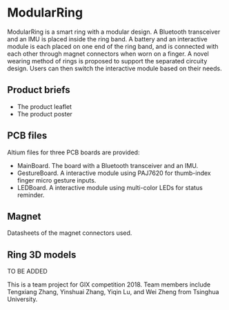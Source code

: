 # ModularRing
ModularRing is a smart ring with a modular design. A Bluetooth transceiver and an IMU is placed inside the ring band. A battery and an interactive module is each placed on one end of the ring band, and is connected with each other through magnet connectors when worn on a finger. A novel wearing method of rings is proposed to support the separated circuity design. Users can then switch the interactive module based on their needs. 


## Product briefs
- The product leaflet
- The product poster
## PCB files
Altium files for three PCB boards are provided:
- MainBoard. The board with a Bluetooth transceiver and an IMU. 
- GestureBoard. A interactive module using PAJ7620 for thumb-index finger micro gesture inputs.
- LEDBoard. A interactive module using multi-color LEDs for status reminder. 
## Magnet
Datasheets of the magnet connectors used. 
## Ring 3D models 
TO BE ADDED 

This is a team project for GIX competition 2018. Team members include Tengxiang Zhang, Yinshuai Zhang, Yiqin Lu, and Wei Zheng from Tsinghua University. 